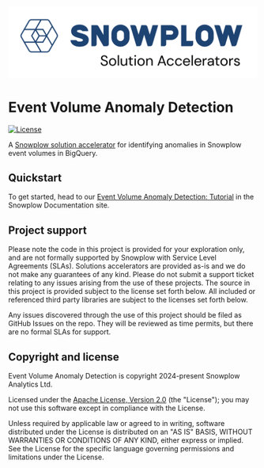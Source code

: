 ![snowplow-logo](.github/media/snowplow_solution_accelerators.png)

# Event Volume Anomaly Detection

[![License][license-image]][license]

A [Snowplow solution accelerator][solution-accelerators] for identifying anomalies in Snowplow event volumes in BigQuery.

## Quickstart

To get started, head to our [Event Volume Anomaly Detection: Tutorial][tutorial] in the Snowplow Documentation site.

## Project support

Please note the code in this project is provided for your exploration only, and are not formally supported by Snowplow with Service Level Agreements (SLAs). Solutions accelerators are provided as-is and we do not make any guarantees of any kind. Please do not submit a support ticket relating to any issues arising from the use of these projects. The source in this project is provided subject to the license set forth below. All included or referenced third party libraries are subject to the licenses set forth below.

Any issues discovered through the use of this project should be filed as GitHub Issues on the repo. They will be reviewed as time permits, but there are no formal SLAs for support.

## Copyright and license

Event Volume Anomaly Detection is copyright 2024-present Snowplow Analytics Ltd.

Licensed under the [Apache License, Version 2.0][license] (the "License");
you may not use this software except in compliance with the License.

Unless required by applicable law or agreed to in writing, software
distributed under the License is distributed on an "AS IS" BASIS,
WITHOUT WARRANTIES OR CONDITIONS OF ANY KIND, either express or implied.
See the License for the specific language governing permissions and
limitations under the License.

[solution-accelerators]: https://snowplow.io/solution-accelerators

[license]: https://www.apache.org/licenses/LICENSE-2.0
[license-image]: https://img.shields.io/github/license/snowplow/snowplow-android-tracker

[tutorial]: http://docs.snowplow.io/tutorials/event-volume-anomaly-detection/

